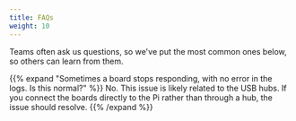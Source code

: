 ```yaml
---
title: FAQs
weight: 10
---
```


Teams often ask us questions, so we've put the most common ones below, so others can learn from them.

{{% expand "Sometimes a board stops responding, with no error in the logs. Is this normal?" %}}
No. This issue is likely related to the USB hubs. If you connect the boards directly to the Pi rather than through a hub, the issue should resolve.
{{% /expand %}}
